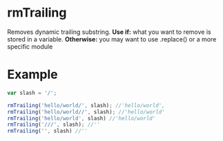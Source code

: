 # rmTrailing
Removes dynamic trailing substring.
__Use if:__ 
what you want to remove is stored
in a variable.
__Otherwise:__ 
you may want to use .replace() or 
a more specific module

# Example
```javascript
var slash = '/';

rmTrailing('hello/world/', slash); //'hello/world',
rmTrailing('hello/world//', slash); //'hello/world'
rmTrailing('hello/world', slash) //'hello/world'
rmTrailing('///', slash); //''
rmTrailing('', slash) //''
```

